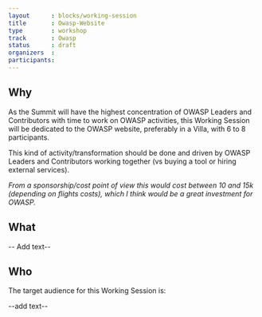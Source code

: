 ```yaml
---
layout      : blocks/working-session
title       : Owasp-Website
type        : workshop
track       : Owasp
status      : draft
organizers  :
participants:
---
```


## Why

As the Summit will have the highest concentration of OWASP Leaders and Contributors with time to work on OWASP activities, this Working Session will be dedicated to the OWASP website, preferably in a Villa, with 6 to 8 participants. 

This kind of activity/transformation should be done and driven by OWASP Leaders and Contributors working together (vs buying a tool or hiring external services).

_From a sponsorship/cost point of view this would cost between 10 and 15k (depending on flights costs), which I think would be a great investment for OWASP._

## What

-- Add text--



## Who

The target audience for this Working Session is:

--add text--





 




